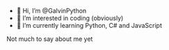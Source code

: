 - 👋 Hi, I’m @GalvinPython
- 👀 I’m interested in coding (obviously)
- 🌱 I’m currently learning Python, C# and JavaScript

Not much to say about me yet
